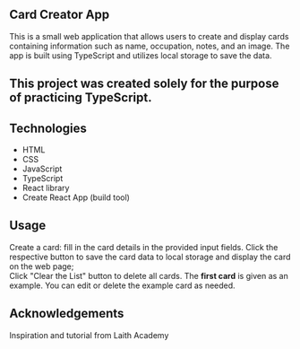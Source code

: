 ## Card Creator App

This is a small web application that allows users to create and display cards containing information such as name, occupation, notes, and an image. 
The app is built using TypeScript and utilizes local storage to save the data.

## This project was created solely for the purpose of practicing **TypeScript**.

## Technologies
- HTML
- CSS
- JavaScript
- TypeScript
- React library
- Create React App (build tool)

## Usage
Create a card: fill in the card details in the provided input fields.
Click the respective button to save the card data to local storage and display the card on the web page;  
Click "Clear the List" button to delete all cards.
The **first card** is given as an example. You can edit or delete the example card as needed.

## Acknowledgements
Inspiration and tutorial from Laith Academy
